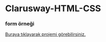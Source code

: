 # Clarusway-HTML-CSS
### form örneği
[Buraya tıklayarak projemi görebilirsiniz.](https://anthonyharold67.github.io/Clarusway-HTML-CSS/form/)
